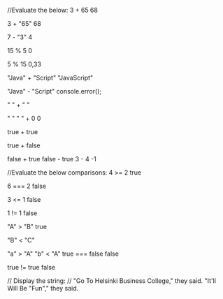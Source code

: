//Evaluate the below:
3 + 65 
68

3 + "65"
68

7 - "3"
4

15 % 5
0

5 % 15
0,33

"Java" + "Script"
"JavaScript"

"Java" - "Script"
console.error();

" " + " "

"  "
" " + 0
0

true + true

true + false


false + true
false - true
3 - 4
-1

//Evaluate the below comparisons:
4 >= 2
true

6 === 2
false

3 <= 1
false

1 != 1
false

"A" > "B"
true

"B" < "C"

"a" > "A"
"b" < "A"
true === false
false

true != true
false

// Display the string:
// "Go To Helsinki Business College," they said. "It'll Will Be "Fun"," they said.